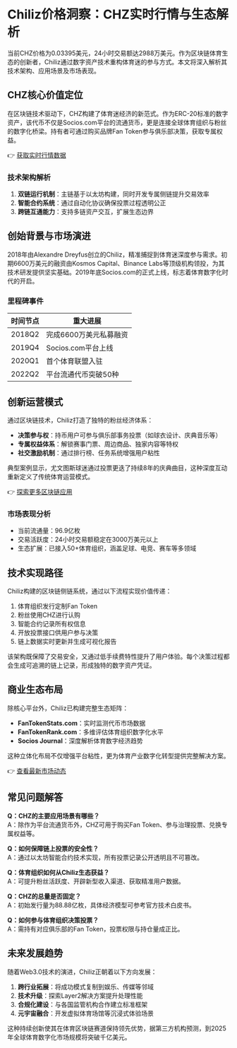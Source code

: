# Chiliz价格洞察：CHZ实时行情与生态解析

当前CHZ价格为0.03395美元，24小时交易额达2988万美元。作为区块链体育生态的创新者，Chiliz通过数字资产技术重构体育迷的参与方式。本文将深入解析其技术架构、应用场景及市场表现。

## CHZ核心价值定位

在区块链技术驱动下，CHZ构建了体育迷经济的新范式。作为ERC-20标准的数字资产，该代币不仅是Socios.com平台的流通货币，更是连接全球体育组织与粉丝的数字化桥梁。持有者可通过购买品牌Fan Token参与俱乐部决策，获取专属权益。

👉 [获取实时行情数据](https://bit.ly/okx_welcome)

### 技术架构解析
1. **双链运行机制**：主链基于以太坊构建，同时开发专属侧链提升交易效率
2. **智能合约系统**：通过自动化协议确保投票过程透明公正
3. **跨链互通能力**：支持多链资产交互，扩展生态边界

## 创始背景与市场演进

2018年由Alexandre Dreyfus创立的Chiliz，精准捕捉到体育迷深度参与需求。初期6600万美元的融资由Kosmos Capital、Binance Labs等顶级机构领投，为其技术研发提供坚实基础。2019年底Socios.com的正式上线，标志着体育数字化时代的开启。

### 里程碑事件
| 时间节点 | 重大进展 |
|---------|---------|
| 2018Q2 | 完成6600万美元私募融资 |
| 2019Q4 | Socios.com平台上线 |
| 2020Q1 | 首个体育联盟入驻 |
| 2022Q2 | 平台流通代币突破50种 |

## 创新运营模式

通过区块链技术，Chiliz打造了独特的粉丝经济体系：
- **决策参与权**：持币用户可参与俱乐部事务投票（如球衣设计、庆典音乐等）
- **专属权益体系**：解锁赛事门票、周边商品、独家内容等特权
- **社交激励机制**：通过排行榜、任务系统增强用户粘性

典型案例显示，尤文图斯球迷通过投票更迭了持续8年的庆典曲目，这种深度互动重新定义了传统体育运营模式。

👉 [探索更多区块链应用](https://bit.ly/okx_welcome)

### 市场表现分析
- 当前流通量：96.9亿枚
- 交易活跃度：24小时交易额稳定在3000万美元以上
- 生态扩展：已接入50+体育组织，涵盖足球、电竞、赛车等多领域

## 技术实现路径

Chiliz构建的区块链侧链系统，通过以下流程实现价值传递：
1. 体育组织发行定制Fan Token
2. 粉丝使用CHZ进行认购
3. 智能合约记录所有权信息
4. 开放投票接口供用户参与决策
5. 链上数据实时更新并生成可视化报告

该架构既保障了交易安全，又通过低手续费特性提升了用户体验。每个决策过程都会生成可追溯的链上记录，形成独特的数字资产凭证。

## 商业生态布局

除核心平台外，Chiliz已构建完整生态矩阵：
- **FanTokenStats.com**：实时监测代币市场数据
- **FanTokenRank.com**：多维评估体育组织数字化水平
- **Socios Journal**：深度解析体育数字经济趋势

这种立体化布局不仅增强平台粘性，更为体育产业数字化转型提供完整解决方案。

👉 [查看最新市场动态](https://bit.ly/okx_welcome)

## 常见问题解答

**Q：CHZ的主要应用场景有哪些？**  
A：除作为平台流通货币外，CHZ可用于购买Fan Token、参与治理投票、兑换专属权益等。

**Q：如何保障链上投票的安全性？**  
A：通过以太坊智能合约技术实现，所有投票记录公开透明且不可篡改。

**Q：体育组织如何从Chiliz生态获益？**  
A：可提升粉丝活跃度、开辟新型收入渠道、获取精准用户数据。

**Q：CHZ的总量是否固定？**  
A：初始发行量为88.88亿枚，具体经济模型可参考官方技术白皮书。

**Q：如何参与体育组织决策投票？**  
A：需持有对应俱乐部的Fan Token，投票权限与持仓量成正比。

## 未来发展趋势

随着Web3.0技术的演进，Chiliz正朝着以下方向发展：
1. **跨行业拓展**：将成功模式复制到娱乐、传媒等邻域
2. **技术升级**：探索Layer2解决方案提升处理性能
3. **合规化建设**：与各国监管机构合作建立标准框架
4. **元宇宙融合**：开发虚拟体育场馆等沉浸式体验场景

这种持续创新使其在体育区块链赛道保持领先优势，据第三方机构预测，到2025年全球体育数字化市场规模将突破千亿美元。
